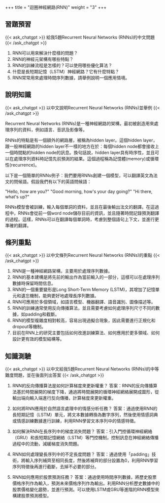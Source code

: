 +++
title = "迴圈神經網路(RNN)"
weight = "3"
+++
## 習題預習
{{< ask_chatgpt >}}
給我5題Recurrent Neural Networks (RNNs)的中文問題
{{< /ask_chatgpt >}}

1. RNN可以用來解決什麼樣的問題？
2. RNN的神經元架構有哪些特點？
3. RNN的訓練流程是怎樣的？可以使用哪些優化算法？
4. 什麼是長短期記憶（LSTM）神經網路？它有什麼特點？
5. RNN常常用來處理時間序列數據，請舉例說明一個應用情境。   

## 說明知識
{{< ask_chatgpt >}}
以中文說明Recurrent Neural Networks (RNNs)並舉例
{{< /ask_chatgpt >}}

Recurrent Neural Networks (RNNs)是一種神經網路的架構，最初被創造用來處理序列的資料，例如語言、音訊及影像等。

RNNs的特點是有一個額外的網路層，被稱為hidden layer。這個hidden layer，跟一般神經網路的hidden layer不一樣的地方在於：每個hidden node都會接收上一個時間點的hidden node的訊息。換句話說，hidden layer具有時序性，並且可以在處理序列資料時記憶先前預測的結果。這個過程稱為記憶體(memory)或循環性(recurrence)。

以下是一個簡單的RNNs例子：我們要用RNNs創建一個模型，可以翻譯英文為法文的問候語。假設我們有以下的英語問候語：

"Hello, how are you?"
"Good morning, how's your day going?"
"Hi there, what's up?"

RNNs模型會被訓練，輸入每個單詞的資料，並且在最後輸出法文的翻譯。在這過程中，RNNs會從前一個word node儲存目前的資訊，並且隨著時間記錄預測翻譯的過程。這樣，RNNs可以在翻譯每個單詞時，考慮到整個語句上下文，並進行更準確的翻譯。   

## 條列重點
{{< ask_chatgpt >}}
以中文條列Recurrent Neural Networks (RNNs)的重點
{{< /ask_chatgpt >}}

1. RNN是一種神經網路架構，主要用於處理序列數據。
2. RNN的基本建構是將先前的輸出作為當前輸入的一部分，這樣可以在處理序列數據時保留時間信息。
3. RNN的一個重要變形是Long Short-Term Memory (LSTM)，其增加了記憶單元和遺忘機制，能夠更好地處理長序列數據。
4. RNN可應用於多個領域，如語言模型、機器翻譯、語音識別、圖像描述等。
5. RNN的訓練通常使用反向傳播算法，並且需要考慮如何處理序列尺寸不同的數據，如padding和截斷。
6. RNN的模型複雜度相對較高，容易出現過擬合現象，因此需要進行正規化和dropout等機制。
7. 目前在RNN上的研究主要包括如何改進訓練算法、如何應用於更多領域、如何設計更有效的模型結構等。   

## 知識測驗
{{< ask_chatgpt >}}
以中文給我5題Recurrent Neural Networks (RNNs)的中等難度問題，並在後面列出答案
{{< /ask_chatgpt >}}

1. RNN的反向傳播算法是如何計算梯度來更新權重？
答案：RNN的反向傳播算法基於時間展開的梯度下降，通過將時間展開的循環神經網絡展開成圖形，從輸出端向輸入端進行反向傳播，計算梯度來更新權重。

2. 如何將RNN應用於自然語言處理中的情感分析任務？
答案：通過使用RNN的長短期記憶（LSTM）單元，將文本數據轉換為數字序列，然後使用情感詞典或情感訓練數據進行訓練，利用RNN學習文本序列中的情感特徵。

3. 如何解決RNN在長序列中的梯度消失問題？
答案：引入門控循環神經網絡（GRU）和長短期記憶網絡（LSTM）等門控機制，控制訊息在神經網絡傳播過程中的流動，減緩梯度消失問題。

4. RNN如何處理變長序列中的不定長度問題？
答案：通過使用「padding」技術，將輸入序列補齊至相同長度，然後將補齊的部分設置為0，利用RNN學習序列特徵後再進行截斷，去掉不必要的部分。

5. RNN如何應用於股票預測任務？
答案：通過使用時間序列數據，將歷史股票價格序列作為輸入，預測未來價格序列作為輸出。利用RNN分析歷史數據中的股票價格變化趨勢，並進行預測。可以使用LSTM或GRU等進階的RNN模型來構建股票預測模型。   

